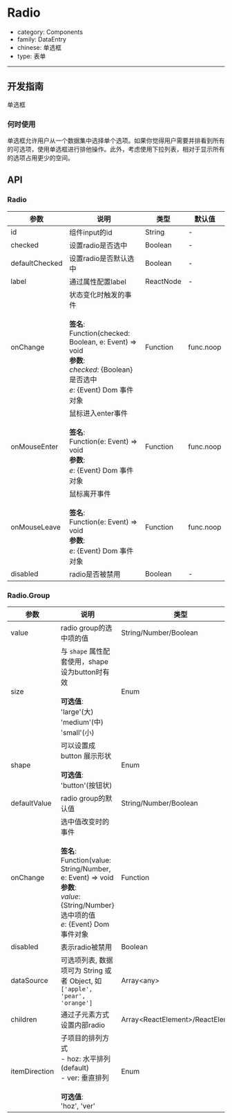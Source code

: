 # Radio

-   category: Components
-   family: DataEntry
-   chinese: 单选框
-   type: 表单

---

## 开发指南

单选框

### 何时使用

单选框允许用户从一个数据集中选择单个选项。如果你觉得用户需要并排看到所有的可选项，使用单选框进行排他操作。此外，考虑使用下拉列表，相对于显示所有的选项占用更少的空间。

## API

### Radio

| 参数             | 说明                                                                                                                                         | 类型        | 默认值       |
| -------------- | ------------------------------------------------------------------------------------------------------------------------------------------ | --------- | --------- |
| id             | 组件input的id                                                                                                                                 | String    | -         |
| checked        | 设置radio是否选中                                                                                                                                | Boolean   | -         |
| defaultChecked | 设置radio是否默认选中                                                                                                                              | Boolean   | -         |
| label          | 通过属性配置label                                                                                                                                | ReactNode | -         |
| onChange       | 状态变化时触发的事件<br><br>**签名**:<br>Function(checked: Boolean, e: Event) => void<br>**参数**:<br>_checked_: {Boolean} 是否选中<br>_e_: {Event} Dom 事件对象 | Function  | func.noop |
| onMouseEnter   | 鼠标进入enter事件<br><br>**签名**:<br>Function(e: Event) => void<br>**参数**:<br>_e_: {Event} Dom 事件对象                                               | Function  | func.noop |
| onMouseLeave   | 鼠标离开事件<br><br>**签名**:<br>Function(e: Event) => void<br>**参数**:<br>_e_: {Event} Dom 事件对象                                                    | Function  | func.noop |
| disabled       | radio是否被禁用                                                                                                                                 | Boolean   | -         |

### Radio.Group

| 参数            | 说明                                                                                                                                                 | 类型                                  | 默认值       |
| ------------- | -------------------------------------------------------------------------------------------------------------------------------------------------- | ----------------------------------- | --------- |
| value         | radio group的选中项的值                                                                                                                                  | String/Number/Boolean               | -         |
| size          | 与 `shape` 属性配套使用，shape设为button时有效<br><br>**可选值**:<br>'large'(大)<br>'medium'(中)<br>'small'(小)                                                       | Enum                                | 'medium'  |
| shape         | 可以设置成 button 展示形状<br><br>**可选值**:<br>'button'(按钮状)                                                                                                 | Enum                                | -         |
| defaultValue  | radio group的默认值                                                                                                                                    | String/Number/Boolean               | -         |
| onChange      | 选中值改变时的事件<br><br>**签名**:<br>Function(value: String/Number, e: Event) => void<br>**参数**:<br>_value_: {String/Number} 选中项的值<br>_e_: {Event} Dom 事件对象 | Function                            | () => { } |
| disabled      | 表示radio被禁用                                                                                                                                         | Boolean                             | -         |
| dataSource    | 可选项列表, 数据项可为 String 或者 Object, 如 `['apple', 'pear', 'orange']`                                                                                     | Array&lt;any>                       | \[]       |
| children      | 通过子元素方式设置内部radio                                                                                                                                   | Array&lt;ReactElement>/ReactElement | -         |
| itemDirection | 子项目的排列方式<br>- hoz: 水平排列 (default)<br>- ver: 垂直排列<br><br>**可选值**:<br>'hoz', 'ver'                                                                   | Enum                                | 'hoz'     |
